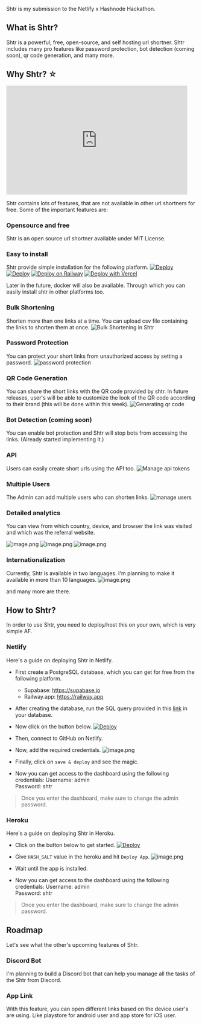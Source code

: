Shtr is my submission to the Netlify x Hashnode Hackathon.

## What is Shtr?

Shtr is a powerful, free, open-source, and self hosting url shortner. Shtr includes many pro features like password protection, bot detection (coming soon), qr code generation, and many more.

## Why Shtr? &star;

<iframe src="https://giphy.com/embed/1jajMAVf2vN9KxoFfw" width="480" height="288" frameBorder="0" class="giphy-embed" allowFullScreen></iframe>

Shtr contains lots of features, that are not available in other url shortners for free. Some of the important features are:

### Opensource and free

Shtr is an open source url shortner available under MIT License.

### Easy to install

Shtr provide simple installation for the following platform.
[![Deploy](https://www.netlify.com/img/deploy/button.svg)](https://app.netlify.com/start/deploy?repository=https://github.com/projectashik/shtr)
[![Deploy](https://www.herokucdn.com/deploy/button.svg)](https://heroku.com/deploy?template=https://github.com/projectashik/shtr)
[![Deploy on Railway](https://railway.app/button.svg)](https://railway.app/new/template?template=https%3A%2F%2Fgithub.com%2Fprojectashik%2Fshtr&plugins=postgresql&referralCode=dZNXiZ)
[![Deploy with Vercel](https://vercel.com/button)](https://vercel.com/new/clone?repository-url=https%3A%2F%2Fgithub.com%2Fprojectashik%2Fshtr&env=DATABASE_URL,HASH_SALT)

Later in the future, docker will also be available. Through which you can easily install shtr in other platforms too.

### Bulk Shortening

Shorten more than one links at a time. You can upload csv file containing the links to shorten them at once.
![Bulk Shortening in Shtr](https://cdn.hashnode.com/res/hashnode/image/upload/v1646075980413/t2dvwIC2v.png)

### Password Protection

You can protect your short links from unauthorized access by setting a password.
![password protection](https://cdn.hashnode.com/res/hashnode/image/upload/v1646075789384/Iz4bhQw5M.png)

### QR Code Generation

You can share the short links with the QR code provided by shtr. In future releases, user's will be able to customize the look of the QR code according to their brand (this will be done within this week).
![Generating qr code](https://cdn.hashnode.com/res/hashnode/image/upload/v1646076105978/ON_aC6_SZ.png)

### Bot Detection (coming soon)

You can enable bot protection and Shtr will stop bots from accessing the links. (Already started implementing it.)

### API

Users can easily create short urls using the API too.
![Manage api tokens](https://cdn.hashnode.com/res/hashnode/image/upload/v1646076256604/dtjl4UmV5.png)

### Multiple Users

The Admin can add multiple users who can shorten links.
![manage users](https://cdn.hashnode.com/res/hashnode/image/upload/v1646076866700/rrfezeDHm.png)

### Detailed analytics

You can view from which country, device, and browser the link was visited and which was the referral website.

![image.png](https://cdn.hashnode.com/res/hashnode/image/upload/v1646078085106/IpBIz4-kJ.png)
![image.png](https://cdn.hashnode.com/res/hashnode/image/upload/v1646078129948/foffq_6pc.png)
![image.png](https://cdn.hashnode.com/res/hashnode/image/upload/v1646078106210/D81r36SL_.png)

### Internationalization

Currently, Shtr is available in two languages. I'm planning to make it available in more than 10 languages.
![image.png](https://cdn.hashnode.com/res/hashnode/image/upload/v1646078350055/Hysa3gJR-f.png)

and many more are there.

## How to Shtr?

In order to use Shtr, you need to deploy/host this on your own, which is very simple AF.

### Netlify

Here's a guide on deploying Shtr in Netlify.

- First create a PostgreSQL database, which you can get for free from the following platform.

  - Supabase: https://supabase.io
  - Railway.app: https://railway.app

- After creating the database, run the SQL query provided in this [link](https://github.com/projectashik/shtr/blob/main/prisma/db.sql) in your database.

- Now click on the button below.
  [![Deploy](https://www.netlify.com/img/deploy/button.svg)](https://app.netlify.com/start/deploy?repository=https://github.com/projectashik/shtr)

- Then, connect to GitHub on Netlify.
- Now, add the required credentials.
  ![image.png](https://cdn.hashnode.com/res/hashnode/image/upload/v1646078956423/SxsE4vsKe.png)

- Finally, click on `save & deploy` and see the magic.

- Now you can get access to the dashboard using the following credentials:
  Username: admin<br/>
  Password: shtr

> Once you enter the dashboard, make sure to change the admin password.

### Heroku

Here's a guide on deploying Shtr in Heroku.

- Click on the button below to get started.
  [![Deploy](https://www.herokucdn.com/deploy/button.svg)](https://heroku.com/deploy?template=https://github.com/projectashik/shtr)

- Give `HASH_SALT` value in the heroku and hit `Deploy App`.
  ![image.png](https://cdn.hashnode.com/res/hashnode/image/upload/v1646079416917/UPq86HcGm.png)

- Wait until the app is installed.
- Now you can get access to the dashboard using the following credentials:
  Username: admin<br/>
  Password: shtr

> Once you enter the dashboard, make sure to change the admin password.

## Roadmap

Let's see what the other's upcoming features of Shtr.

### Discord Bot

I'm planning to build a Discord bot that can help you manage all the tasks of the Shtr from Discord.

### App Link

With this feature, you can open different links based on the device user's are using. Like playstore for android user and app store for iOS user.
